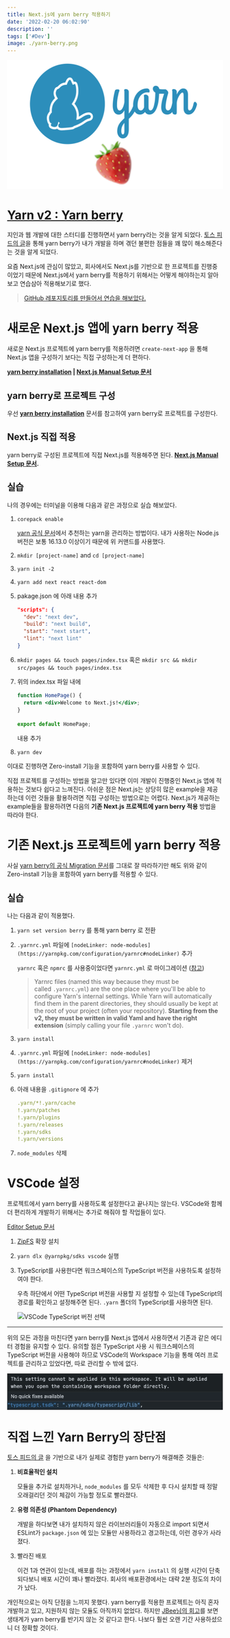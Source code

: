 ```yaml
---
title: Next.js에 yarn berry 적용하기
date: '2022-02-20 06:02:90'
description: ''
tags: ['#Dev']
image: ./yarn-berry.png
---
```


![yarn berry](yarn-berry.svg)

# [Yarn v2 : Yarn berry](https://github.com/yarnpkg/berry)

지인과 웹 개발에 대한 스터디를 진행하면서 yarn berry라는 것을 알게 되었다. [토스 피드의 글](https://toss.tech/article/node-modules-and-yarn-berry)을 통해 yarn berry가 내가 개발을 하며 겪던 불편한 점들을 꽤 많이 해소해준다는 것을 알게 되었다.

요즘 Next.js에 관심이 많았고, 회사에서도 Next.js를 기반으로 한 프로젝트를 진행중이었기 때문에 Next.js에서 yarn berry를 적용하기 위해서는 어떻게 해야하는지 알아보고 연습삼아 적용해보기로 했다.

> [GitHub 레포지토리를 만들어서 연습을 해보았다.](https://github.com/WDever/yarn-berry-next-js)

# **새로운 Next.js 앱에 yarn berry 적용**

새로운 Next.js 프로젝트에 yarn berry를 적용하려면 `create-next-app` 을 통해 Next.js 앱을 구성하기 보다는 직접 구성하는게 더 편하다.

**[yarn berry installation](https://yarnpkg.com/getting-started/install) | [Next.js Manual Setup 문서](https://nextjs.org/docs/getting-started#manual-setup)**

## yarn berry로 프로젝트 구성

우선 **[yarn berry installation](https://yarnpkg.com/getting-started/install)** 문서를 참고하여 yarn berry로 프로젝트를 구성한다.

## Next.js 직접 적용

yarn berry로 구성된 프로젝트에 직접 Next.js를 적용해주면 된다. **[Next.js Manual Setup 문서](https://nextjs.org/docs/getting-started#manual-setup).**

## 실습

나의 경우에는 터미널을 이용해 다음과 같은 과정으로 실습 해보았다.

1. `corepack enable`

   [yarn 공식 문서](https://yarnpkg.com/getting-started/install#install-corepack)에서 추천하는 yarn을 관리하는 방법이다. 내가 사용하는 Node.js 버전은 보통 16.13.0 이상이기 때문에 위 커맨드를 사용했다.

2. `mkdir [project-name]` and `cd [project-name]`
3. `yarn init -2`
4. `yarn add next react react-dom`
5. pakage.json 에 아래 내용 추가

   ```json
   "scripts": {
     "dev": "next dev",
     "build": "next build",
     "start": "next start",
     "lint": "next lint"
   }
   ```

6. `mkdir pages && touch pages/index.tsx` 혹은 `mkdir src && mkdir src/pages && touch pages/index.tsx`
7. 위의 index.tsx 파일 내에

   ```jsx
   function HomePage() {
     return <div>Welcome to Next.js!</div>;
   }

   export default HomePage;
   ```

   내용 추가

8. `yarn dev`

이대로 진행하면 Zero-install 기능을 포함하여 yarn berry를 사용할 수 있다.

직접 프로젝트를 구성하는 방법을 알고만 있다면 이미 개발이 진행중인 Next.js 앱에 적용하는 것보다 쉽다고 느껴진다. 아쉬운 점은 Next.js는 상당히 많은 example을 제공하는데 이런 것들을 활용하려면 직접 구성하는 방법으로는 어렵다. Next.js가 제공하는 example들을 활용하려면 다음의 **기존 Next.js 프로젝트에 yarn berry 적용** 방법을 따라야 한다.

# **기존 Next.js 프로젝트에 yarn berry 적용**

사실 [yarn berry의 공식 Migration 문서](https://yarnpkg.com/getting-started/migration)를 그대로 잘 따라하기만 해도 위와 같이 Zero-install 기능을 포함하여 yarn berry를 적용할 수 있다.

## 실습

나는 다음과 같이 적용했다.

1. `yarn set version berry` 를 통해 yarn berry 로 전환
2. `.yarnrc.yml` 파일에 `[nodeLinker: node-modules](https://yarnpkg.com/configuration/yarnrc#nodeLinker)` 추가

   `yarnrc` 혹은 `npmrc` 를 사용중이었다면 `yarnrc.yml` 로 마이그레이션 ([참고](https://yarnpkg.com/getting-started/migration#update-your-configuration-to-the-new-settings))

   > Yarnrc files (named this way because they must be called `.yarnrc.yml`) are the one place where you'll be able to configure Yarn's internal settings. While Yarn will automatically find them in the parent directories, they should usually be kept at the root of your project (often your repository). **Starting from the v2, they must be written in valid Yaml and have the right extension** (simply calling your file `.yarnrc` won't do).

3. `yarn install`
4. `.yarnrc.yml` 파일에 `[nodeLinker: node-modules](https://yarnpkg.com/configuration/yarnrc#nodeLinker)` 제거
5. `yarn install`
6. 아래 내용을 `.gitignore` 에 추가

   ```yaml
   .yarn/*!.yarn/cache
   !.yarn/patches
   !.yarn/plugins
   !.yarn/releases
   !.yarn/sdks
   !.yarn/versions
   ```

7. `node_modules` 삭제

# VSCode 설정

프로젝트에서 yarn berry를 사용하도록 설정한다고 끝나지는 않는다. VSCode와 함께 더 편리하게 개발하기 위해서는 추가로 해줘야 할 작업들이 있다.

[Editor Setup 문서](https://yarnpkg.com/getting-started/migration#editor-support)

1. [ZipFS](https://marketplace.visualstudio.com/items?itemName=arcanis.vscode-zipfs) 확장 설치
2. `yarn dlx @yarnpkg/sdks vscode` 실행
3. TypeScript를 사용한다면 워크스페이스의 TypeScript 버전을 사용하도록 설정하여야 한다.

   우측 하단에서 어떤 TypeScript 버전을 사용할 지 설정할 수 있는데 TypeScript의 경로를 확인하고 설정해주면 된다. `.yarn` 폴더의 TypeScript를 사용하면 된다.

   ![VSCode TypeScript 버전 선택](vscode-ts-setup.**png**)

---

위의 모든 과정을 마친다면 yarn berry를 Next.js 앱에서 사용하면서 기존과 같은 에디터 경험을 유지할 수 있다. 유의할 점은 TypeScript 사용 시 워크스페이스의 TypeScript 버전을 사용해야 하므로 VSCode의 Workspace 기능을 통해 여러 프로젝트를 관리하고 있었다면, 따로 관리할 수 밖에 없다.

![VSCode 설정 파일의 경고문구](vscode-ts-setup-2.png)

# 직접 느낀 Yarn Berry의 장단점

[토스 피드의 글](https://toss.tech/article/node-modules-and-yarn-berry) 을 기반으로 내가 실제로 경험한 yarn berry가 해결해준 것들은:

1. **비효율적인 설치**

   모듈을 추가로 설치하거나, `node_modules` 를 모두 삭제한 후 다시 설치할 때 정말 오래걸리던 것이 체감이 가능할 정도로 빨라졌다.

2. **유령 의존성 (Phantom Dependency)**

   개발을 하다보면 내가 설치하지 않은 라이브러리들이 자동으로 import 되면서 ESLint가 `package.json` 에 있는 모듈만 사용하라고 경고하는데, 이런 경우가 사라졌다.

3. 빨라진 배포

   이건 1과 연관이 있는데, 배포를 하는 과정에서 `yarn install` 의 실행 시간이 단축되다보니 배포 시간이 꽤나 빨라졌다. 회사의 배포환경에서는 대략 2분 정도의 차이가 났다.

개인적으로는 아직 단점을 느끼지 못했다. yarn berry를 적용한 프로젝트는 아직 혼자 개발하고 있고, 지원하지 않는 모듈도 아직까지 없었다. 하지만 [JBee님의 회고](https://jbee.io/web/from-2021-to-2022/)를 보면 생태계가 yarn berry를 반기지 않는 것 같다고 한다. 나보다 훨씬 오랜 기간 사용하셨으니 더 정확할 것이다.
